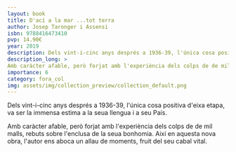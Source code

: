 ```yaml
---
layout: book
title: D'ací a la mar ...tot terra
author: Josep Taronger i Assensi
isbn: 9788416473410
pvp: 14.90€
year: 2019
description: Dels vint-i-cinc anys després a 1936-39, l'única cosa positiva d'eixa etapa, va ser la immensa estima a la seua llengua i a seu País.
description_long: >
Amb caràcter afable, però forjat amb l'experiència dels colps de de mil malls, rebuts sobre l'enclusa de la seua bonhomia. Així en aquesta nova obra, l'autor ens aboca un allau de moments, fruit del seu cabal vital.
importance: 6
category: fora_col
img: assets/img/collection_preview/collection_default.png
---
```


Dels vint-i-cinc anys després a 1936-39, l'única cosa positiva d'eixa etapa, va ser la immensa estima a la seua llengua i a seu País.

>
Amb caràcter afable, però forjat amb l'experiència dels colps de de mil malls, rebuts sobre l'enclusa de la seua bonhomia. Així en aquesta nova obra, l'autor ens aboca un allau de moments, fruit del seu cabal vital.
